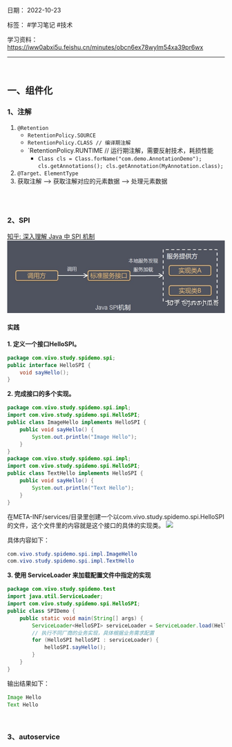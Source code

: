 日期： 2022-10-23

标签： #学习笔记 #技术

学习资料： https://iww0abxi5u.feishu.cn/minutes/obcn6ex78wylm54xa39pr6wx


---
<br>

## 一、组件化
### 1、注解
1. `@Retention`
	- `RetentionPolicy.SOURCE`
	- `RetentionPolicy.CLASS // 编译期注解`
	- `RetentionPolicy.RUNTIME // 运行期注解，需要反射技术，耗损性能
		- `Class cls = Class.forName("com.demo.AnnotationDemo"); cls.getAnnotations(); cls.getAnnotation(MyAnnotation.class);`
2. `@Target、ElementType`
3. 获取注解 --> 获取注解对应的元素数据 --> 处理元素数据
```java

```

<br>


### 2、SPI
[知乎: 深入理解 Java 中 SPI 机制](https://zhuanlan.zhihu.com/p/84337883)
![650](../99附件/20221029_SPI.jpg)

#### 实践
**1. 定义一个接口HelloSPI。**
```java
package com.vivo.study.spidemo.spi;
public interface HelloSPI {
    void sayHello();
}
```

**2. 完成接口的多个实现。**
```java
package com.vivo.study.spidemo.spi.impl;
import com.vivo.study.spidemo.spi.HelloSPI;
public class ImageHello implements HelloSPI {
    public void sayHello() {
        System.out.println("Image Hello");
    }
}
package com.vivo.study.spidemo.spi.impl;
import com.vivo.study.spidemo.spi.HelloSPI;
public class TextHello implements HelloSPI {
    public void sayHello() {
        System.out.println("Text Hello");
    }
}
```

在META-INF/services/目录里创建一个以com.vivo.study.spidemo.spi.HelloSPI的文件，这个文件里的内容就是这个接口的具体的实现类。
![](https://pic4.zhimg.com/80/v2-d6dea7b337e0c032b55731fa97183473_1440w.webp)

具体内容如下：
```java
com.vivo.study.spidemo.spi.impl.ImageHello
com.vivo.study.spidemo.spi.impl.TextHello
```

**3. 使用 ServiceLoader 来加载配置文件中指定的实现**
```java
package com.vivo.study.spidemo.test
import java.util.ServiceLoader;
import com.vivo.study.spidemo.spi.HelloSPI;
public class SPIDemo {
    public static void main(String[] args) {
        ServiceLoader<HelloSPI> serviceLoader = ServiceLoader.load(HelloSPI.class);
        // 执行不同厂商的业务实现，具体根据业务需求配置
        for (HelloSPI helloSPI : serviceLoader) {
            helloSPI.sayHello();
        }
    }
}
```

输出结果如下：
```java
Image Hello
Text Hello
```

<br>


### 3、autoservice